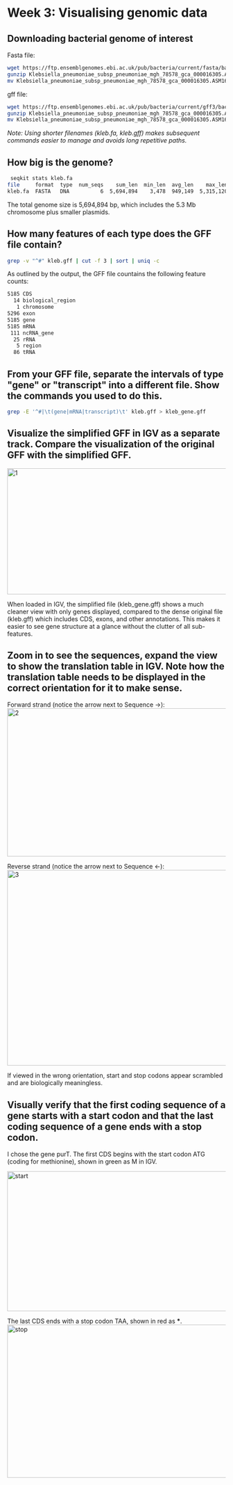 # Week 3: Visualising genomic data

## Downloading bacterial genome of interest 

Fasta file:
```bash
wget https://ftp.ensemblgenomes.ebi.ac.uk/pub/bacteria/current/fasta/bacteria_0_collection/klebsiella_pneumoniae_subsp_pneumoniae_mgh_78578_gca_000016305/dna/Klebsiella_pneumoniae_subsp_pneumoniae_mgh_78578_gca_000016305.ASM1630v1.dna_rm.toplevel.fa.gz
gunzip Klebsiella_pneumoniae_subsp_pneumoniae_mgh_78578_gca_000016305.ASM1630v1.dna_rm.toplevel.fa.gz
mv Klebsiella_pneumoniae_subsp_pneumoniae_mgh_78578_gca_000016305.ASM1630v1.dna_rm.toplevel.fa kleb.fa
```
gff file:
```bash
wget https://ftp.ensemblgenomes.ebi.ac.uk/pub/bacteria/current/gff3/bacteria_0_collection/klebsiella_pneumoniae_subsp_pneumoniae_mgh_78578_gca_000016305/Klebsiella_pneumoniae_subsp_pneumoniae_mgh_78578_gca_000016305.ASM1630v1.62.gff3.gz
gunzip Klebsiella_pneumoniae_subsp_pneumoniae_mgh_78578_gca_000016305.ASM1630v1.62.gff3.gz
mv Klebsiella_pneumoniae_subsp_pneumoniae_mgh_78578_gca_000016305.ASM1630v1.62.gff3 kleb.gff
```

_Note: Using shorter filenames (kleb.fa, kleb.gff) makes subsequent commands easier to manage and avoids long repetitive paths._

## How big is the genome?

```bash
 seqkit stats kleb.fa 
file     format  type  num_seqs    sum_len  min_len  avg_len    max_len
kleb.fa  FASTA   DNA          6  5,694,894    3,478  949,149  5,315,120
```

The total genome size is 5,694,894 bp, which includes the 5.3 Mb chromosome plus smaller plasmids.

## How many features of each type does the GFF file contain?

```bash
grep -v "^#" kleb.gff | cut -f 3 | sort | uniq -c
```
As outlined by the output, the GFF file countains the following feature counts:

```bash
5185 CDS
  14 biological_region
   1 chromosome
5296 exon
5185 gene
5185 mRNA
 111 ncRNA_gene
  25 rRNA
   5 region
  86 tRNA
```

## From your GFF file, separate the intervals of type "gene" or "transcript" into a different file. Show the commands you used to do this.

```bash
grep -E '^#|\t(gene|mRNA|transcript)\t' kleb.gff > kleb_gene.gff
```

## Visualize the simplified GFF in IGV as a separate track. Compare the visualization of the original GFF with the simplified GFF.


<img width="1440" height="290" alt="1" src="https://github.com/user-attachments/assets/88a7f505-8937-4422-8cf6-004df84deb76" />

When loaded in IGV, the simplified file (kleb_gene.gff) shows a much cleaner view with only genes displayed, compared to the dense original file (kleb.gff) which includes CDS, exons, and other annotations. This makes it easier to see gene structure at a glance without the clutter of all sub-features.

## Zoom in to see the sequences, expand the view to show the translation table in IGV. Note how the translation table needs to be displayed in the correct orientation for it to make sense.

Forward strand (notice the arrow next to Sequence →):
<img width="1440" height="341" alt="2" src="https://github.com/user-attachments/assets/9c5b84b8-5999-47f7-9053-ae8267f1cf4d" />

Reverse strand (notice the arrow next to Sequence ←): 
<img width="1440" height="450" alt="3" src="https://github.com/user-attachments/assets/9a58a782-b48e-446c-87e3-46d60c97d1d7" />

If viewed in the wrong orientation, start and stop codons appear scrambled and are biologically meaningless.

## Visually verify that the first coding sequence of a gene starts with a start codon and that the last coding sequence of a gene ends with a stop codon.

I chose the gene purT. The first CDS begins with the start codon ATG (coding for methionine), shown in green as M in IGV.  

<img width="1440" height="322" alt="start" src="https://github.com/user-attachments/assets/b1a88822-6b14-41ce-a82a-692560bde4d8" />

The last CDS ends with a stop codon TAA, shown in red as **\***.
<img width="1440" height="352" alt="stop" src="https://github.com/user-attachments/assets/38e5867c-1db2-45c1-abef-ec034c6b2402" />
